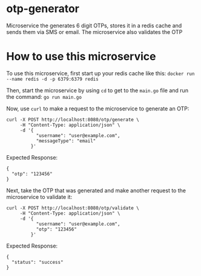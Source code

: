 # otp-generator
Microservice the generates 6 digit OTPs, stores it in a redis cache and sends them via SMS or email. The microservice also validates the OTP

# How to use this microservice
To use this microservice, first start up your redis cache like this: `docker run --name redis -d -p 6379:6379 redis`

Then, start the microservice by using `cd` to get to the `main.go` file and run the command: `go run main.go`

Now, use `curl` to make a request to the microservice to generate an OTP:
```
curl -X POST http://localhost:8080/otp/generate \
     -H "Content-Type: application/json" \
     -d '{
           "username": "user@example.com",
           "messageType": "email"
         }'
```
Expected Response:
```
{
  "otp": "123456"
}
```


Next, take the OTP that was generated and make another request to the microservice to validate it:
```
curl -X POST http://localhost:8080/otp/validate \
     -H "Content-Type: application/json" \
     -d '{
           "username": "user@example.com",
           "otp": "123456"
         }'

```
Expected Response:
```
{
  "status": "success"
}

```
